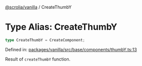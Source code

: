 [@scrolia/vanilla](../README.md) / CreateThumbY

# Type Alias: CreateThumbY

```ts
type CreateThumbY = CreateComponent;
```

Defined in: [packages/vanilla/src/base/components/thumbY.ts:13](https://github.com/alpheustangs/scrolia/blob/99f515e4b0095d09a280c57c2fd0f9cf08d6dcf1/packages/vanilla/src/base/components/thumbY.ts#L13)

Result of `createThumbY` function.
